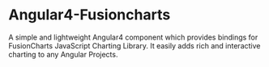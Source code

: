 # Angular4-Fusioncharts

A simple and lightweight Angular4 component which provides bindings for FusionCharts JavaScript Charting Library. It easily adds rich and interactive charting to any Angular Projects.